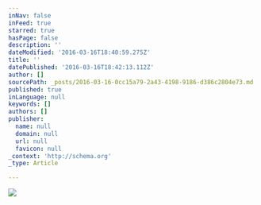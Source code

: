 ```yaml
---
inNav: false
inFeed: true
starred: true
hasPage: false
description: ''
dateModified: '2016-03-16T18:40:59.275Z'
title: ''
datePublished: '2016-03-16T18:42:13.112Z'
author: []
sourcePath: _posts/2016-03-16-0cc15a79-2a43-4198-9186-d386c2804e73.md
published: true
inLanguage: null
keywords: []
authors: []
publisher:
  name: null
  domain: null
  url: null
  favicon: null
_context: 'http://schema.org'
_type: Article

---
```

![](https://the-grid-user-content.s3-us-west-2.amazonaws.com/d87c2b7c-c887-4681-899d-01b609822289.jpg)